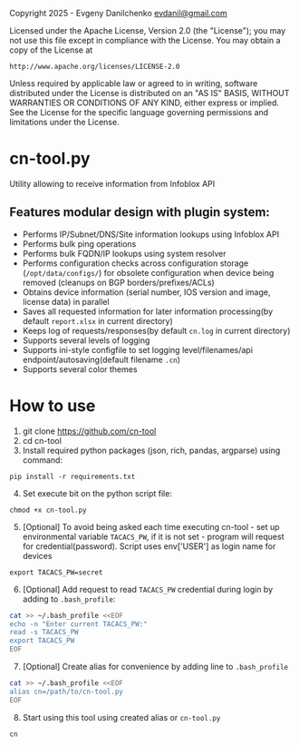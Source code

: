 Copyright 2025 - Evgeny Danilchenko evdanil@gmail.com

Licensed under the Apache License, Version 2.0 (the "License");
you may not use this file except in compliance with the License.
You may obtain a copy of the License at

    http://www.apache.org/licenses/LICENSE-2.0

Unless required by applicable law or agreed to in writing, software
distributed under the License is distributed on an "AS IS" BASIS,
WITHOUT WARRANTIES OR CONDITIONS OF ANY KIND, either express or implied.
See the License for the specific language governing permissions and
limitations under the License.

# cn-tool.py
Utility allowing to receive information from Infoblox API

## Features modular design with plugin system:
- Performs IP/Subnet/DNS/Site information lookups using Infoblox API
- Performs bulk ping operations
- Performs bulk FQDN/IP lookups using system resolver
- Performs configuration checks across configuration storage (`/opt/data/configs/`) for obsolete configuration when device being removed (cleanups on BGP borders/prefixes/ACLs)
- Obtains device information (serial number, IOS version and image, license data) in parallel
- Saves all requested information for later information processing(by default `report.xlsx` in current directory) 
- Keeps log of requests/responses(by default `cn.log` in current directory)
- Supports several levels of logging
- Supports ini-style configfile to set logging level/filenames/api endpoint/autosaving(default filename `.cn`)
- Supports several color themes

# How to use
1. git clone https://github.com/cn-tool
2. cd cn-tool
3. Install required python packages (json, rich, pandas, argparse) using command:
```
pip install -r requirements.txt
```
4. Set execute bit on the python script file:
```
chmod +x cn-tool.py
```
5. [Optional] To avoid being asked each time executing cn-tool - set up environmental variable `TACACS_PW`, if it is not set - program will request for credential(password). Script uses env['USER'] as login name for devices
```
export TACACS_PW=secret
```
6. [Optional] Add request to read `TACACS_PW` credential during login by adding to `.bash_profile`:
```bash
cat >> ~/.bash_profile <<EOF
echo -n "Enter current TACACS_PW:"
read -s TACACS_PW
export TACACS_PW
EOF
```
7. [Optional] Create alias for convenience by adding line to `.bash_profile`
```bash
cat >> ~/.bash_profile <<EOF
alias cn=/path/to/cn-tool.py
EOF
```
8. Start using this tool using created alias or `cn-tool.py`
```
cn
```
